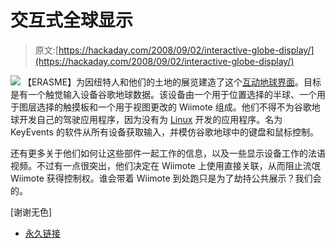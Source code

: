 # 交互式全球显示

> 原文:[https://hackaday.com/2008/09/02/interactive-globe-display/](https://hackaday.com/2008/09/02/interactive-globe-display/)

![](../Images/f91f4e42f2aff50372b905d2c01ac3e3.png)
【ERASME】为因纽特人和他们的土地的展览建造了这个[互动地球界面](http://reseau.erasme.org/Interactive-Globe-technical)。目标是有一个触觉输入设备谷歌地球数据。该设备由一个用于位置选择的半球、一个用于图层选择的触摸板和一个用于视图更改的 Wiimote 组成。他们不得不为谷歌地球开发自己的驾驶应用程序，因为没有为 [Linux](http://www.mahalo.com/Linux "Linux - Mahalo") 开发的应用程序。名为 KeyEvents 的软件从所有设备获取输入，并模仿谷歌地球中的键盘和鼠标控制。

还有更多关于他们如何让这些部件一起工作的信息，以及一些显示设备工作的法语视频。不过有一点很突出，他们决定在 Wiimote 上使用直接关联，从而阻止流氓 Wiimote 获得控制权。谁会带着 Wiimote 到处跑只是为了劫持公共展示？我们会的。

[谢谢无色]

*   [永久链接](http://reseau.erasme.org/Interactive-Globe-technical/)
